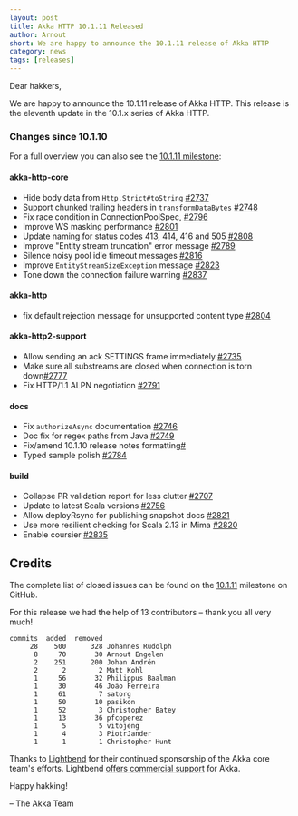 ```yaml
---
layout: post
title: Akka HTTP 10.1.11 Released
author: Arnout
short: We are happy to announce the 10.1.11 release of Akka HTTP
category: news
tags: [releases]
---
```


Dear hakkers,

We are happy to announce the 10.1.11 release of Akka HTTP. This release is the eleventh update in the 10.1.x series of Akka HTTP.

### Changes since 10.1.10

For a full overview you can also see the [10.1.11 milestone](https://github.com/akka/akka-http/milestone/53?closed=1):

#### akka-http-core

* Hide body data from `Http.Strict#toString` [#2737](https://github.com/akka/akka-http/pull/2737)
* Support chunked trailing headers in `transformDataBytes` [#2748](https://github.com/akka/akka-http/pull/2748)
* Fix race condition in ConnectionPoolSpec, [#2796](https://github.com/akka/akka-http/pull/2796)
* Improve WS masking performance [#2801](https://github.com/akka/akka-http/pull/2801)
* Update naming for status codes 413, 414, 416 and 505 [#2808](https://github.com/akka/akka-http/pull/2808)
* Improve "Entity stream truncation" error message [#2789](https://github.com/akka/akka-http/pull/2789)
* Silence noisy pool idle timeout messages [#2816](https://github.com/akka/akka-http/pull/2816)
* Improve `EntityStreamSizeException` message [#2823](https://github.com/akka/akka-http/pull/2823)
* Tone down the connection failure warning [#2837](https://github.com/akka/akka-http/pull/2837)

#### akka-http

* fix default rejection message for unsupported content type [#2804](https://github.com/akka/akka-http/pull/2804)

#### akka-http2-support

* Allow sending an ack SETTINGS frame immediately [#2735](https://github.com/akka/akka-http/pull/2735)
* Make sure all substreams are closed when connection is torn down[#2777](https://github.com/akka/akka-http/pull/2777)
* Fix HTTP/1.1 ALPN negotiation [#2791](https://github.com/akka/akka-http/pull/2791)

#### docs

* Fix `authorizeAsync` documentation [#2746](https://github.com/akka/akka-http/pull/2746)
* Doc fix for regex paths from Java [#2749](https://github.com/akka/akka-http/pull/2749)
* Fix/amend 10.1.10 release notes formatting[#](https://github.com/akka/akka-http/pull/)
* Typed sample polish [#2784](https://github.com/akka/akka-http/pull/2784)

#### build

* Collapse PR validation report for less clutter [#2707](https://github.com/akka/akka-http/pull/2707)
* Update to latest Scala versions [#2756](https://github.com/akka/akka-http/pull/2756)
* Allow deployRsync for publishing snapshot docs [#2821](https://github.com/akka/akka-http/pull/2821)
* Use more resilient checking for Scala 2.13 in Mima [#2820](https://github.com/akka/akka-http/pull/2820)
* Enable coursier [#2835](https://github.com/akka/akka-http/pull/2835)

## Credits

The complete list of closed issues can be found on the [10.1.11](https://github.com/akka/akka-http/milestone/53?closed=1) milestone on GitHub.

For this release we had the help of 13 contributors – thank you all very much!

```
commits  added  removed
     28    500      328 Johannes Rudolph
      8     70       30 Arnout Engelen
      2    251      200 Johan Andrén
      2      2        2 Matt Kohl
      1     56       32 Philippus Baalman
      1     30       46 João Ferreira
      1     61        7 satorg
      1     50       10 pasikon
      1     52        3 Christopher Batey
      1     13       36 pfcoperez
      1      5        5 vitojeng
      1      4        3 PiotrJander
      1      1        1 Christopher Hunt
```

Thanks to [Lightbend](https://www.lightbend.com/) for their continued sponsorship of the Akka core 
team's efforts. Lightbend [offers commercial support](https://www.lightbend.com/akka#subscription)
for Akka.

Happy hakking!

– The Akka Team
